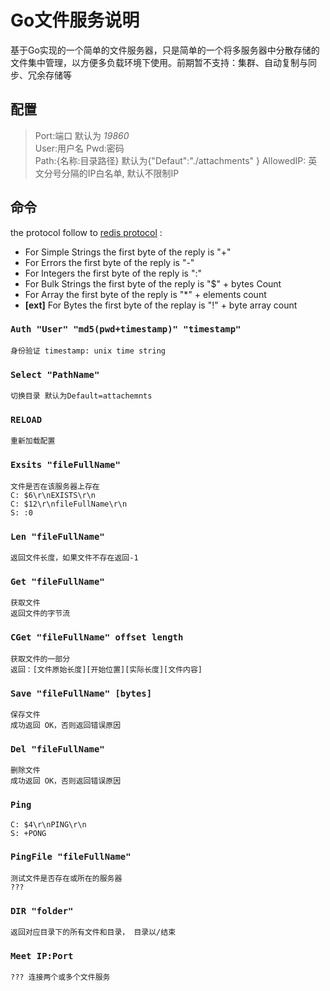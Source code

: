 # Go文件服务说明
基于Go实现的一个简单的文件服务器，只是简单的一个将多服务器中分散存储的文件集中管理，以方便多负载环境下使用。前期暂不支持：集群、自动复制与同步、冗余存储等

## 配置

> Port:端口 默认为 *19860*  
> User:用户名
> Pwd:密码  
> Path:{名称:目录路径} 默认为{"Defaut":"./attachments"  }
> AllowedIP: 英文分号分隔的IP白名单, 默认不限制IP

## 命令

the protocol follow to [redis protocol](https://redis.io/topics/protocol) :
* For Simple Strings the first byte of the reply is "+"
* For Errors the first byte of the reply is "-"
* For Integers the first byte of the reply is ":"
* For Bulk Strings the first byte of the reply is "$" + bytes Count
* For Array the first byte of the reply is "*" + elements count
* **[ext]** For Bytes the first byte of the replay is "!" + byte array count

### `Auth "User" "md5(pwd+timestamp)" "timestamp"`
    身份验证 timestamp: unix time string

### `Select "PathName"`
    切换目录 默认为Default=attachemnts

### `RELOAD`
    重新加载配置

### `Exsits "fileFullName"`
    文件是否在该服务器上存在
    C: $6\r\nEXISTS\r\n
    C: $12\r\nfileFullName\r\n
    S: :0

### `Len "fileFullName"`
    返回文件长度，如果文件不存在返回-1

### `Get "fileFullName"`
    获取文件
    返回文件的字节流

### `CGet "fileFullName" offset length`
    获取文件的一部分
    返回：[文件原始长度][开始位置][实际长度][文件内容]

### `Save "fileFullName" [bytes]`
    保存文件
    成功返回 OK，否则返回错误原因

### `Del "fileFullName"`
    删除文件
    成功返回 OK，否则返回错误原因

### `Ping`
    C: $4\r\nPING\r\n
    S: +PONG

### `PingFile "fileFullName"`
    测试文件是否存在或所在的服务器
    ???

### `DIR "folder"`
    返回对应目录下的所有文件和目录， 目录以/结束

### `Meet IP:Port`
    ??? 连接两个或多个文件服务
